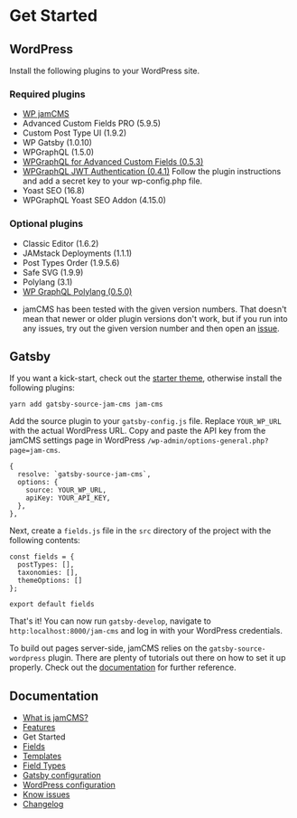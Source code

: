 # Get Started

## WordPress

Install the following plugins to your WordPress site.

### Required plugins

- [WP jamCMS](https://github.com/robinzimmer1989/jam-cms-wordpress)
- Advanced Custom Fields PRO (5.9.5)
- Custom Post Type UI (1.9.2)
- WP Gatsby (1.0.10)
- WPGraphQL (1.5.0)
- [WPGraphQL for Advanced Custom Fields (0.5.3)](https://github.com/wp-graphql/wp-graphql-acf/tags)
- [WPGraphQL JWT Authentication (0.4.1)](https://github.com/wp-graphql/wp-graphql-jwt-authentication/tags)
  Follow the plugin instructions and add a secret key to your wp-config.php file.
- Yoast SEO (16.8)
- WPGraphQL Yoast SEO Addon (4.15.0)

### Optional plugins

- Classic Editor (1.6.2)
- JAMstack Deployments (1.1.1)
- Post Types Order (1.9.5.6)
- Safe SVG (1.9.9)
- Polylang (3.1)
- [WP GraphQL Polylang (0.5.0)](https://github.com/valu-digital/wp-graphql-polylang/tags)

* jamCMS has been tested with the given version numbers. That doesn't mean that newer or older plugin versions don't work, but if you run into any issues, try out the given version number and then open an [issue](https://github.com/robinzimmer1989/jam-cms/issues).

## Gatsby

If you want a kick-start, check out the [starter theme](https://github.com/robinzimmer1989/jam-cms/blob/master/docs/gatsby-starter-theme), otherwise install the following plugins:

```
yarn add gatsby-source-jam-cms jam-cms
```

Add the source plugin to your `gatsby-config.js` file. Replace `YOUR_WP_URL` with the actual WordPress URL. Copy and paste the API key from the jamCMS settings page in WordPress `/wp-admin/options-general.php?page=jam-cms`.

```
{
  resolve: `gatsby-source-jam-cms`,
  options: {
    source: YOUR_WP_URL,
    apiKey: YOUR_API_KEY,
  },
},
```

Next, create a `fields.js` file in the `src` directory of the project with the following contents:

```
const fields = {
  postTypes: [],
  taxonomies: [],
  themeOptions: []
};

export default fields
```

That's it! You can now run `gatsby-develop`, navigate to `http:localhost:8000/jam-cms` and log in with your WordPress credentials.

To build out pages server-side, jamCMS relies on the `gatsby-source-wordpress` plugin. There are plenty of tutorials out there on how to set it up properly. Check out the [documentation](https://github.com/gatsbyjs/gatsby/tree/master/packages/gatsby-source-wordpress) for further reference.

## Documentation

- [What is jamCMS?](https://github.com/robinzimmer1989/jam-cms/blob/master/docs/what-is-jam-cms.md)
- [Features](https://github.com/robinzimmer1989/jam-cms/blob/master/docs/features.md)
- Get Started
- [Fields](https://github.com/robinzimmer1989/jam-cms/blob/master/docs/fields.md)
- [Templates](https://github.com/robinzimmer1989/jam-cms/blob/master/docs/templates.md)
- [Field Types](https://github.com/robinzimmer1989/jam-cms/blob/master/docs/field-types.md)
- [Gatsby configuration](https://github.com/robinzimmer1989/jam-cms/blob/master/docs/gatsby-config.md)
- [WordPress configuration](https://github.com/robinzimmer1989/jam-cms/blob/master/docs/wordpress-config.md)
- [Know issues](https://github.com/robinzimmer1989/jam-cms/blob/master/docs/known-issues.md)
- [Changelog](https://github.com/robinzimmer1989/jam-cms/blob/master/docs/changelog.md)
